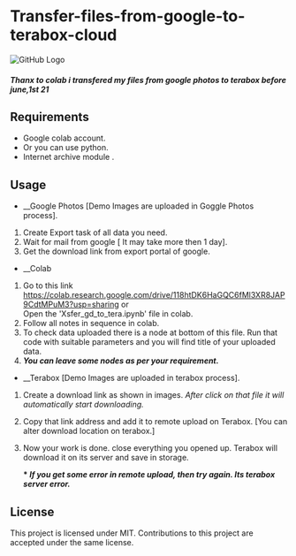 # Transfer-files-from-google-to-terabox-cloud

 ![GitHub Logo](https://raw.githubusercontent.com/sandeepyadav1478/Transfer-files-from-google-to-terabox-cloud/main/template.png)
 
 <h5>Thanx to colab i transfered my files from google photos to terabox before june,1st 21</h5> 
 
## Requirements
 
 * Google colab account.
 * Or you can use python.
 * Internet archive module .

## Usage

 * __Google Photos [Demo Images are uploaded in Goggle Photos process].
  1. Create Export task of all data you need.
  2. Wait for mail from google [ It may take more then 1 day].
  3. Get the download link from export portal of google.
 
 * __Colab 
  1. Go to this link https://colab.research.google.com/drive/118htDK6HaGQC6fMl3XR8JAP9CdtMPuM3?usp=sharing or <br/> Open the 'Xsfer_gd_to_tera.ipynb' file in colab.
  2. Follow all notes in sequence in colab.
  3. To check data uploaded there is a node at bottom of this file. Run that code with suitable parameters and you will find title of your uploaded data.
  4. __*You can leave some nodes as per your requirement.*__
 
 * __Terabox [Demo Images are uploaded in terabox process].
  1. Create a download link as shown in images. *After click on that file it will automatically start downloading.*
  2. Copy that link address and add it to remote upload on Terabox. [You can alter download location on terabox.]
  3. Now your work is done. close everything you opened up. Terabox will download it on its server and save in storage.
     
     __* *If you get some error in remote upload, then try again. Its terabox server error.*__

## License
This project is licensed under MIT. Contributions to this project are accepted under the same license.

